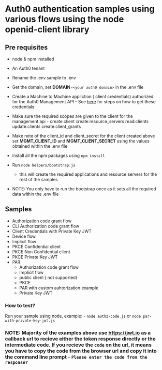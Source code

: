 # Auth0 authentication samples using various flows using the node openid-client library

## Pre requisites
- node & npm installed
- An Auth0 tenant
- Rename the .env.sample to .env
- Get the domain, set **DOMAIN**=`<your auth0 domain>` in the .env file
- Create a Machine to Machine appliction ( client credentials) authorized for the Auth0 Management API - See [here](https://auth0.com/docs/secure/tokens/access-tokens/get-management-api-access-tokens-for-testing) for steps on how to get these credentials
- Make sure the required scopes are given to the client for the management api - create:client create:resource_servers read:clients update:clients create:client_grants

- Make note of the client_id and client_secret for the client created above set **MGMT_CLIENT_ID** and **MGMT_CLIENT_SECRET** using the values obtained within the .env file
- Install all the npm packages using `npm install`
- Run `node helpers/bootstrap.js`
    - this will create the required applications and resource servers for the rest of the samples
- NOTE: You only have to run the bootstrap once as it sets all the required data within the .env file

## Samples
- Authorization code grant flow
- CLI Authorization code grant flow
- Client Credentials with Private Key JWT
- Device flow
- Implicit flow
- PKCE Confidential client
- PKCE Non Confidential client
- PKCE Private Key JWT
- PAR
    - Authorization code grant flow
    - Implicit flow
    - public client ( not supported)
    - PKCE
    - PAR with custom auhtorization example
    - Private Key JWT

### How to test?
Run your sample using node, example: - `node authz-code.js` or `node par-with-private-key-jwt.js`

### NOTE: Majority of the examples above use https://jwt.io as a callback url to recieve either the token response directly or the intermediate code. If you recieve the `code` on the url, it means you have to copy the code from the browser url and copy it into the command line prompt - `Please enter the code from the response?`




